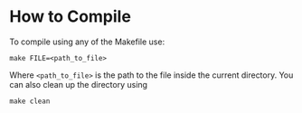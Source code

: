 # How to Compile
To compile using any of the Makefile use:

```
make FILE=<path_to_file>
```
 
Where `<path_to_file>` is the path to the file inside the current directory. You can also clean up the directory using

```
make clean
```
